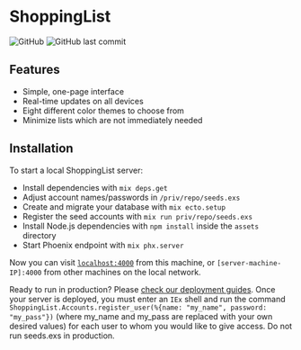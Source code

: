 # ShoppingList
![GitHub](https://img.shields.io/github/license/APB9785/shopping_list)
![GitHub last commit](https://img.shields.io/github/last-commit/APB9785/shopping_list)

## Features

- Simple, one-page interface
- Real-time updates on all devices
- Eight different color themes to choose from
- Minimize lists which are not immediately needed

## Installation

To start a local ShoppingList server:

  * Install dependencies with `mix deps.get`
  * Adjust account names/passwords in `/priv/repo/seeds.exs`
  * Create and migrate your database with `mix ecto.setup`
  * Register the seed accounts with `mix run priv/repo/seeds.exs`
  * Install Node.js dependencies with `npm install` inside the `assets` directory
  * Start Phoenix endpoint with `mix phx.server`

Now you can visit [`localhost:4000`](http://localhost:4000) from this machine, or `[server-machine-IP]:4000` from other machines on the local network.

Ready to run in production? Please [check our deployment guides](https://hexdocs.pm/phoenix/deployment.html).
Once your server is deployed, you must enter an `IEx` shell and run the command `ShoppingList.Accounts.register_user(%{name: "my_name", password: "my_pass"})` (where my_name and my_pass are replaced with your own desired values) for each user to whom you would like to give access.  Do not run seeds.exs in production.
